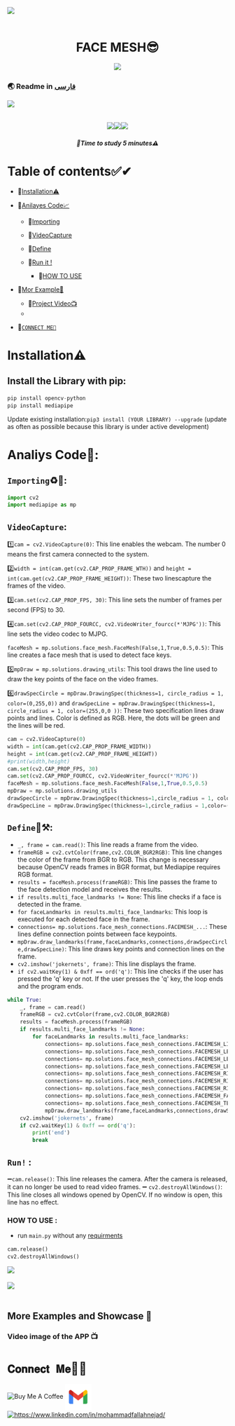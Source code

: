 <img src="https://user-images.githubusercontent.com/73097560/115834477-dbab4500-a447-11eb-908a-139a6edaec5c.gif"><br><br>
<h1 align="center">FACE MESH😎</h1>

<p align="center">
<img src="https://github.com/jokernets/facemesh/blob/main/images.jpeg">
</p>


### 🌏 Readme in [فارسی](https://github.com/jokernets/facemesh/blob/main/Fa.md)


<img src="https://user-images.githubusercontent.com/73097560/115834477-dbab4500-a447-11eb-908a-139a6edaec5c.gif"><br><br>
<p align="center">
<img src="https://img.shields.io/badge/language-python-blue?style"/><img src="https://img.shields.io/github/stars/jokernets/audiotoplot"/><img src="https://img.shields.io/github/forks/jokernets/audiotoplot"/>
</p>

   


<h5 align="center">🛑Time to study 5 minutes⚠</h5>

Table of contents✅✔
=================

<!--ts-->
   * 🔸[Installation⚠](#installation)

   * 🔸[Anilayes Code📈](#analiys-code-)
     * 🥇[Importing](#importing)
     * 🥇[VideoCapture](#set-variable)
     * 🥇[Define](#audio-input)
     * 🥇[Run it !](#set-plot)

       * 🤍[HOW TO USE](#how-to-use-) 
  
   * 🔸[Mor Example💯](#more-examples-and-showcase-)
     * 🥇[Project Video📺](#video-image-of-the-app-)
     * 
   * 🎁[`CONNECT ME🎃`](#connect-me)
<!--te-->

# Installation⚠

## Install the Library with pip:

```python
pip install opencv-python
pip install mediapipe
```
Update existing installation:`pip3 install (YOUR LIBRARY) --upgrade`
(update as often as possible because this library is under active development)

# Analiys Code🎃:

## `Importing`♻🔰:

```python
import cv2
import mediapipe as mp
```
## `VideoCapture`:
1️⃣`cam = cv2.VideoCapture(0)`: This line enables the webcam. The number 0 means the first camera connected to the system.

2️⃣`width = int(cam.get(cv2.CAP_PROP_FRAME_WTH))` and `height = int(cam.get(cv2.CAP_PROP_FRAME_HEIGHT))`: These two linescapture the frames of the video.

3️⃣`cam.set(cv2.CAP_PROP_FPS, 30)`: This line sets the number of frames per second (FPS) to 30.

4️⃣`cam.set(cv2.CAP_PROP_FOURCC, cv2.VideoWriter_fourcc(*'MJPG'))`: This line sets the video codec to MJPG.

`faceMesh = mp.solutions.face_mesh.FaceMesh(False,1,True,0.5,0.5)`: This line creates a face mesh that is used to detect face keys.

5️⃣`mpDraw = mp.solutions.drawing_utils`: This tool draws the line used to draw the key points of the face on the video frames.

6️⃣`drawSpecCircle = mpDraw.DrawingSpec(thickness=1, circle_radius = 1, color=(0,255,0))` and `drawSpecLine = mpDraw.DrawingSpec(thickness=1, circle_radius = 1, color=(255,0,0 ))`: These two specification lines draw points and lines. Color is defined as RGB. Here, the dots will be green and the lines will be red.
```python
cam = cv2.VideoCapture(0)
width = int(cam.get(cv2.CAP_PROP_FRAME_WIDTH))
height = int(cam.get(cv2.CAP_PROP_FRAME_HEIGHT))
#print(width,height)
cam.set(cv2.CAP_PROP_FPS, 30)
cam.set(cv2.CAP_PROP_FOURCC, cv2.VideoWriter_fourcc(*'MJPG'))
faceMesh = mp.solutions.face_mesh.FaceMesh(False,1,True,0.5,0.5)
mpDraw = mp.solutions.drawing_utils
drawSpecCircle = mpDraw.DrawingSpec(thickness=1,circle_radius = 1, color=(0,255,0))
drawSpecLine = mpDraw.DrawingSpec(thickness=1,circle_radius = 1,color=(255,0,0))
```
## `Define`🔧⚒️:
- `_, frame = cam.read()`: This line reads a frame from the video.
- `frameRGB = cv2.cvtColor(frame,cv2.COLOR_BGR2RGB)`: This line changes the color of the frame from BGR to RGB. This change is necessary because OpenCV reads frames in BGR format, but Mediapipe requires RGB format.
- `results = faceMesh.process(frameRGB)`: This line passes the frame to the face detection model and receives the results.
- `if results.multi_face_landmarks != None`: This line checks if a face is detected in the frame.
- `for faceLandmarks in results.multi_face_landmarks`: This loop is executed for each detected face in the frame.
- `connections= mp.solutions.face_mesh_connections.FACEMESH_...`: These lines define connection points between face keypoints.
- `mpDraw.draw_landmarks(frame,faceLandmarks,connections,drawSpecCircle,drawSpecLine)`: This line draws key points and connection lines on the frame.
- `cv2.imshow('jokernets', frame)`: This line displays the frame.
- `if cv2.waitKey(1) & 0xff == ord('q')`: This line checks if the user has pressed the 'q' key or not. If the user presses the 'q' key, the loop ends and the program ends.
```python
while True:
    _, frame = cam.read()
    frameRGB = cv2.cvtColor(frame,cv2.COLOR_BGR2RGB)
    results = faceMesh.process(frameRGB)
    if results.multi_face_landmarks != None:
        for faceLandmarks in results.multi_face_landmarks:
            connections= mp.solutions.face_mesh_connections.FACEMESH_LIPS
            connections= mp.solutions.face_mesh_connections.FACEMESH_LEFT_EYE
            connections= mp.solutions.face_mesh_connections.FACEMESH_LEFT_IRIS
            connections= mp.solutions.face_mesh_connections.FACEMESH_LEFT_EYEBROW
            connections= mp.solutions.face_mesh_connections.FACEMESH_RIGHT_EYE
            connections= mp.solutions.face_mesh_connections.FACEMESH_RIGHT_IRIS
            connections= mp.solutions.face_mesh_connections.FACEMESH_RIGHT_EYEBROW
            connections= mp.solutions.face_mesh_connections.FACEMESH_FACE_OVAL
            connections= mp.solutions.face_mesh_connections.FACEMESH_TESSELATION
            mpDraw.draw_landmarks(frame,faceLandmarks,connections,drawSpecCircle,drawSpecLine)
    cv2.imshow('jokernets', frame)
    if cv2.waitKey(1) & 0xff == ord('q'):
        print('end')
        break
```
## `Run!` :  
➖`cam.release()`: This line releases the camera. After the camera is released, it can no longer be used to read video frames.
➖ `cv2.destroyAllWindows()`: This line closes all windows opened by OpenCV. If no window is open, this line has no effect.
### HOW TO USE :
- run `main.py` without any [requirments](https://github.com/jokernets/facemesh/blob/main/requirments.md)

```python
cam.release()
cv2.destroyAllWindows()
```
<img src="https://user-images.githubusercontent.com/73097560/115834477-dbab4500-a447-11eb-908a-139a6edaec5c.gif"><br><br><img src="https://user-images.githubusercontent.com/73097560/115834477-dbab4500-a447-11eb-908a-139a6edaec5c.gif"><br><br>




## More Examples and Showcase 👑

### Video image of the APP 📺


# `𝐂𝐨𝐧𝐧𝐞𝐜𝐭 𝐌𝐞`🎈🎃

<a herf="https://www.buymeacoffee.com/jokernets"><img src="https://cdn.buymeacoffee.com/buttons/v2/arial-yellow.png" alt="Buy Me A Coffee" width="180px">
<a href="mailto:joker.until33@gmail.com"><img align="center" width="60px" src="https://github.com/edent/SuperTinyIcons/raw/master/images/svg/gmail.svg" style="max-width: 100%;"></a><a href="https://www.linkedin.com/" target="blank"><img align="center" src="https://raw.githubusercontent.com/rahuldkjain/github-profile-readme-generator/master/src/images/icons/Social/linked-in-alt.svg" alt="https://www.linkedin.com/in/mohammadfallahnejad/" height="40" width="60" /></a>
